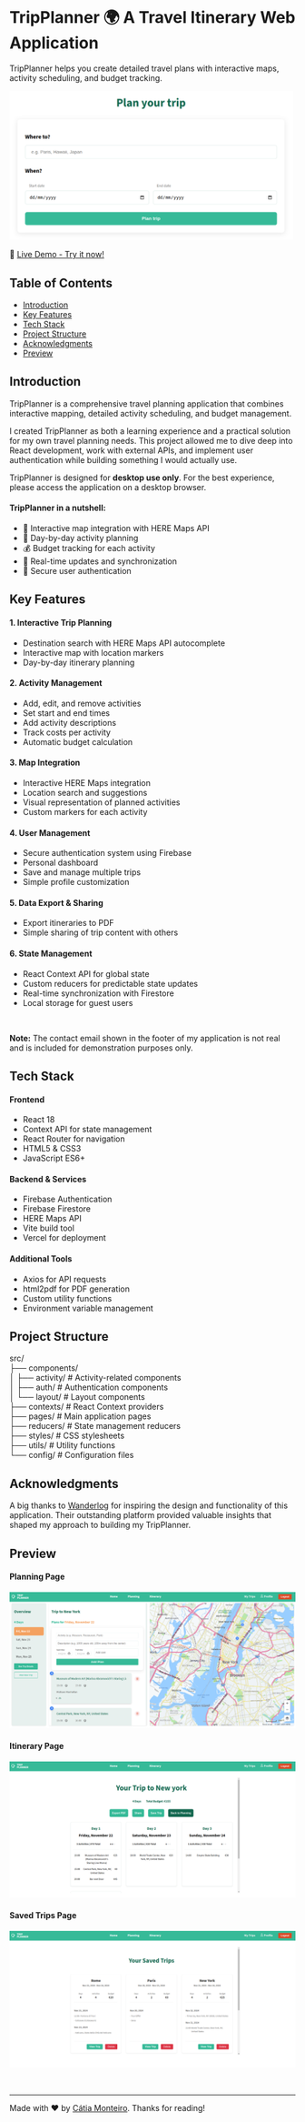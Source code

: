 # TripPlanner 🌍 A Travel Itinerary Web Application

TripPlanner helps you create detailed travel plans with interactive maps, activity scheduling, and budget tracking.

<img src="public/screenshots/homepage.png" alt="Home Page" width="500" />

<br>

🔗 [Live Demo - Try it now!](https://trip-planner-lovat-seven.vercel.app)

## Table of Contents

- [Introduction](#introduction)
- [Key Features](#key-features)
- [Tech Stack](#tech-stack)
- [Project Structure](#project-structure)
- [Acknowledgments](#acknowledgments)
- [Preview](#preview)

## Introduction

TripPlanner is a comprehensive travel planning application that combines interactive mapping, detailed activity scheduling, and budget management.

I created TripPlanner as both a learning experience and a practical solution for my own travel planning needs. This project allowed me to dive deep into React development, work with external APIs, and implement user authentication while building something I would actually use.

TripPlanner is designed for **desktop use only**. For the best experience, please access the application on a desktop browser.

#### TripPlanner in a nutshell:

- 📍 Interactive map integration with HERE Maps API
- 📅 Day-by-day activity planning
- 💰 Budget tracking for each activity
- 🔄 Real-time updates and synchronization
- 🔐 Secure user authentication

## Key Features

#### 1. Interactive Trip Planning

- Destination search with HERE Maps API autocomplete
- Interactive map with location markers
- Day-by-day itinerary planning

#### 2. Activity Management

- Add, edit, and remove activities
- Set start and end times
- Add activity descriptions
- Track costs per activity
- Automatic budget calculation

#### 3. Map Integration

- Interactive HERE Maps integration
- Location search and suggestions
- Visual representation of planned activities
- Custom markers for each activity

#### 4. User Management

- Secure authentication system using Firebase
- Personal dashboard
- Save and manage multiple trips
- Simple profile customization

#### 5. Data Export & Sharing

- Export itineraries to PDF
- Simple sharing of trip content with others

#### 6. State Management

- React Context API for global state
- Custom reducers for predictable state updates
- Real-time synchronization with Firestore
- Local storage for guest users

<br>

**Note:** The contact email shown in the footer of my application is not real and is included for demonstration purposes only.

## Tech Stack

#### Frontend

- React 18
- Context API for state management
- React Router for navigation
- HTML5 & CSS3
- JavaScript ES6+

#### Backend & Services

- Firebase Authentication
- Firebase Firestore
- HERE Maps API
- Vite build tool
- Vercel for deployment

#### Additional Tools

- Axios for API requests
- html2pdf for PDF generation
- Custom utility functions
- Environment variable management

## Project Structure

src/  
├── components/  
│ ├── activity/ # Activity-related components  
│ ├── auth/ # Authentication components  
│ └── layout/ # Layout components  
├── contexts/ # React Context providers  
├── pages/ # Main application pages  
├── reducers/ # State management reducers  
├── styles/ # CSS stylesheets  
├── utils/ # Utility functions  
└── config/ # Configuration files

## Acknowledgments

A big thanks to [Wanderlog](https://wanderlog.com) for inspiring the design and functionality of this application. Their outstanding platform provided valuable insights that shaped my approach to building my TripPlanner.

## Preview

#### Planning Page

![Planning Page](public/screenshots/planningpage.png)

#### Itinerary Page

![Itinerary Page](public/screenshots/itinerarypage.png)

#### Saved Trips Page

![Saved Trips Page](public/screenshots/savedtripspage.png)

<br>

---

Made with ❤️ by [Cátia Monteiro](https://github.com/diecatiamonteiro). Thanks for reading!
